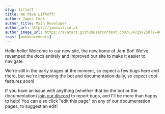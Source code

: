 ```yaml
---
slug: liftoff
title: We have Liftoff!
author: James Cook
author_title: Main Developer
author_url: https://jaminit.co.uk
author_image_url: https://avatars.githubusercontent.com/u/47297250?s=460&u=2ea362e14c23663216ac15d21bee8ce0391075fc&v=4
tags: [announcements]
---
```

Hello hello! Welcome to our new site, the new home of Jam Bot! We've revamped the docs entirely and improved our site to make it easier to navigate.  
<!--truncate-->

We're still in the early stages at the moment, so expect a few bugs here and there, but we're improving the bot and documentation daily, so expect cool features soon!  

If you have an issue with anything (whether that be the bot or the documentation) [join our discord](https://discord.gg/jbJvckFwda) to report bugs, and I'll be more than happy to help! You can also click "edit this page" on any of our documentation pages, to suggest an edit!